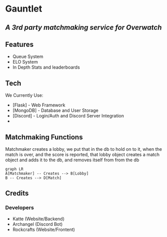 # Gauntlet
## _A 3rd party matchmaking service for Overwatch_

## Features

- Queue System
- ELO System
- In Depth Stats and leaderboards

## Tech

We Currently Use:

- [Flask] - Web Framework
- [MongoDB] - Database and User Storage
- [Discord] - Login/Auth and Discord Server Integration
- 
## Matchmaking Functions

Matchmaker creates a lobby, we put that in the db to hold on to it, when the match is over, and the score is reported, that lobby object creates a match object and adds it to the db, and removes itself from from the db


```mermaid
graph LR
A[Matchmaker] -- Creates --> B[Lobby]
B -- Creates --> D[Match]
```
## Credits
### Developers
- Katte (Website/Backend)
- Archangel (Discord Bot)
- Rockcrafts (Website/Frontent)
